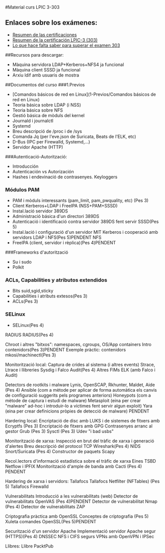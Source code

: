 #Material curs LPIC 3-303

## Enlaces sobre los exámenes:
- [Resumen de las certificaciones](http://www.lpi.org/our-certifications/summary-of-certifications)
- [Resumen de la certificación LPIC-3 (303)](https://www.lpi.org/our-certifications/lpic-3-303-overview)
- [Lo que hace falta saber para superar el examen 303](https://www.lpi.org/our-certifications/exam-303-objectives)

##Recursos para descargar:
- Màquina servidora LDAP+Kerberos+NFS4 ja funcional
- Màquina client SSSD ja funcional
- Arxiu ldif amb usuaris de mostra

##Documentos del curso
###1.Previos
- [Comandos básicos de red en Linux](1-Previos/Comandos básicos de red en Linux)
- Teoria básica sobre LDAP (i NSS)
- Teoria básica sobre NFS
- Gestió básica de mòduls del kernel
- Journald i journalctl
- Systemd
- Breu descripció de /proc i de /sys
- Comanda Jq (per l'eve.json de Suricata, Beats de l'ELK, etc)
- D-Bus (IPC per Firewalld, Systemd,...)
- Servidor Apache (HTTP)


###Autenticació-Autorització:
- Introducción
- Autenticación vs Autorización
- Hashes i endevinació de contrasenyes. Keyloggers

### Módulos PAM
- PAM i mòduls interessants (pam_limit, pam_pwquality, etc) (Pes 3)
- Client Kerberos+LDAP i FreeIPA (NSS+PAM+SSSD)
- Instal.lació servidor 389DS
- Administració básica d'un directori 389DS
- Autenticació i identificació contra servidor 389DS fent servir SSSD(Pes 5)
- Instal.lació i configuració d'un servidor MIT Kerberos i cooperació amb servidors LDAP i NFS(Pes 5)PENDENT NFS
- FreeIPA (client, servidor i rèplica)(Pes 4)PENDENT

###Frameworks d'autorització
- Su i sudo
- Polkit

### ACLs, Capabilities y atributos extendidos
- Bits suid,sgid,sticky
- Capabilities i atributs extesos(Pes 3)
- ACLs(Pes 3)

### SELinux
- SELinux(Pes 4)

RADIUS
RADIUS(Pes 4)

Chroot i altres "bitxos": namespaces, cgroups, OS/App containers
Intro contenidors(Pes 3)PENDENT
Exemple pràctic: contenidors mkosi/machinectl(Pes 3)


Monitorització local:
Captura de crides al sistema (i altres events)
Strace, Ltrace i llibreries
Sysdig i Falco
Audit(Pes 4)
Altres FIMs
ELK (amb Falco i Audit)

Detectors de rootkits i malware
Lynis, OpenSCAP, Rkhunter, Maldet, Aide (Pes 4)
Ansible (com a mètode per aplicar de forma automàtica els canvis de configuració suggerits pels programes anteriors)
Honeypots (com a mètode de captura i estudi de malware)
Metasploit (eina per crear "malware" ad-hoc i introduir-lo a víctimes fent servir algun exploit)
Yara (eina per crear definicions pròpies de detecció de malware) PENDENT


Hardering local:
Encriptació de disc amb LUKS i de sistemes de fitxers amb Ecryptfs (Pes 3)
Encriptació de fitxers amb GPG
Contrasenyes arranc al gestor Grub (Pes 3)
Sysctl (Pes 3)
Udev "i bad usbs"


Monitorització de xarxa:
Inspecció en brut del tràfic de xarxa i generació d'alertes
Breu descripció del protocol TCP
Wireshark(Pes 4)
NIDS Snort/Suricata (Pes 4)
Constructor de paquets Scapy

Recol.lectors d'informació estadística sobre el tràfic de xarxa
Eines TSBD
Netflow i IPFIX
Monitorització d'ample de banda amb Cacti (Pes 4) PENDENT


Hardering de xarxa i servidors:
Tallafocs
Tallafocs Netfilter (NFTables) (Pes 5)
Tallafocs Firewalld

Vulnerabilitats
Introducció a les vulnerabilitats (web)
Detector de vulnerabilitats OpenVAS (Pes 4)PENDENT
Detector de vulnerabilitat Nmap (Pes 4)
Detector de vulnerabilitats ZAP

Criptografia pràctica amb OpenSSL
Conceptes de criptografia (Pes 5)
Xuleta comandes OpenSSL(Pes 5)PENDENT

Securització d'un servidor Apache
Implementació servidor Apache segur (HTTPS)(Pes 4)
DNSSEC
NFS i CIFS segurs
VPNs amb OpenVPN i IPSec


Llibres:
Llibre PacktPub
